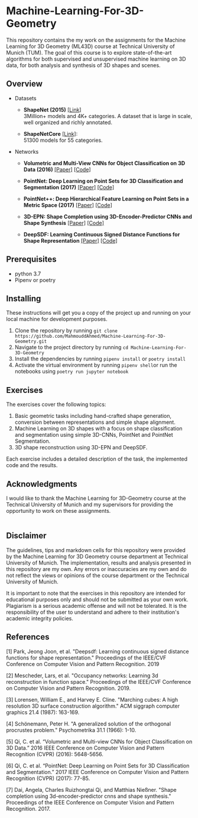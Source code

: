 # Machine-Learning-For-3D-Geometry
This repository contains the my work on the assignments for the Machine Learning for 3D Geometry (ML43D) course at Technical University of Munich (TUM). 
The goal of this course is to explore state-of-the-art algorithms for both supervised and unsupervised machine learning on 3D data, for both analysis and synthesis of 3D shapes and scenes.

## Overview

- Datasets
    - <b>ShapeNet (2015)</b> [[Link]](https://www.shapenet.org/)
<br>3Million+ models and 4K+ categories. A dataset that is large in scale, well organized and richly annotated.<br>

    - <b>ShapeNetCore</b> [[Link]](http://shapenet.cs.stanford.edu/shrec16/):<br> 51300 models for 55 categories.

- Networks
    - <b>Volumetric and Multi-View CNNs for Object Classification on 3D Data (2016)</b> [[Paper]](https://arxiv.org/pdf/1604.03265.pdf) [[Code]](https://github.com/charlesq34/3dcnn.torch)

    - <b>PointNet: Deep Learning on Point Sets for 3D Classification and Segmentation (2017)</b> [[Paper]](http://stanford.edu/~rqi/pointnet/) [[Code]](https://github.com/charlesq34/pointnet)

    - <b>PointNet++: Deep Hierarchical Feature Learning on Point Sets in a Metric Space (2017)</b> [[Paper]](https://arxiv.org/pdf/1706.02413.pdf) [[Code]](https://github.com/charlesq34/pointnet2)

    - <b>3D-EPN: Shape Completion using 3D-Encoder-Predictor CNNs and Shape Synthesis</b> [[Paper]](https://arxiv.org/abs/1612.00101.pdf) [[Code]](https://github.com/angeladai/cnncomplete)

    - <b>DeepSDF: Learning Continuous Signed Distance Functions for Shape Representation</b> [[Paper]](https://arxiv.org/abs/1901.05103.pdf) [[Code]](https://github.com/facebookresearch/DeepSDF)


## Prerequisites
- python 3.7
- Pipenv or poetry


## Installing
These instructions will get you a copy of the project up and running on your local machine for development purposes. 

1. Clone the repository by running `git clone https://github.com/MahmouddAhmed/Machine-Learning-For-3D-Geometry.git`
2. Navigate to the project directory by running `cd Machine-Learning-For-3D-Geometry`
3. Install the dependencies by running `pipenv install` or `poetry install`
4. Activate the virtual environment by running `pipenv shell`or run the notebooks using `poetry run jupyter notebook`

## Exercises
The exercises cover the following topics:
1. Basic geometric tasks including hand-crafted shape generation, conversion between representations and simple shape alignment.
2. Machine Learning on 3D shapes with a focus on shape classification and segmentation using simple 3D-CNNs, PointNet and PointNet Segmentation.
3. 3D shape reconstruction using 3D-EPN and DeepSDF.

Each exercise includes a detailed description of the task, the implemented code and the results.

<!-- ## Exercises

### Exercise 1 

In this exercise, we will go over a few basic geometric tasks including hand-crafted shape generation and conversion between representations as well as simple shape alignment. It is fundamental to understand how these work before we dive into various machine learning tasks in the next two exercises. Being able to solve these tasks will also make working on your projects a lot easier later on.

#### Exercise 1.1
Generating and visualization continious Signed distance fields for Sphere, Torus and Atom
#### Exercise 1.2
Converting Signed distance fields to occupancy grids
#### Exercise 1.3
Converting Signed distance fields to Triangle Meshes using the marching cubes algorithm
#### Exercise 1.5
Converting Triangle Meshes to point clouds by sampling points based on the baracentric cordinates
#### Exercise 1.5
Rigid shape allignment using procrustes allignment algorithm


### Exercise 2
Machine Learning on 3D shapes by taking a look at shape classification and segmentation.

#### Exercise 2.1
- Implementing a simple toy dataset and dataloader with artificial data
- Implementing a simple 3D-CNN that classifies if a given SDF is Sphere or Torus
- Training the simple NN using the toy daataset
#### Exercise 2.2
- Implementing the 3DCNN using pytorch
- Training the model on Voxelized ShapeNet data
#### Exercise 2.3
- Implementing the PointNet using pytorch
- Training the model on ShapeNetPointCloud dataset
#### Exercise 2.4
- Implementing the PointNet Segmentation branch using pytorch
- Training the model on ShapeNetParts dataset


### Exercise 3 
We will take a look at two major approaches for 3D shape reconstruction in this last exercise.
#### Exercise 3.1 : Shape Reconstruction from 3D SDF grids with 3D-EPN
- Implementing a  dataset and dataloader for ShapeNet_SDF dataset
- Implementing a  dataset and dataloader for ShapeNet_DF dataset
- Implementing of the 3D-EPN architecture using pytorch
- Training the 3D-EPN for 3d-reconstruction
#### Exercise 3.2 : Shape Reconstruction from 3D SDF grids with 3D-EPN
- Implementing of the DeepSDF Auto-encoder architecture using pytorch
- Training the 3D-EPN for 3d-reconstruction
- Visualize the interpolation between latent codes of two objects -->



## Acknowledgments

I would like to thank the Machine Learning for 3D-Geometry course at the Technical University of Munich and my supervisors for providing the opportunity to work on these assignments.
<br><br>

## Disclaimer
The guidelines, tips and markdown cells for this repository were provided by the Machine Learning for 3D Geometry course department at Technical University of Munich. The implementation, results and analysis presented in this repository are my own. Any errors or inaccuracies are my own and do not reflect the views or opinions of the course department or the Technical University of Munich.

It is important to note that the exercises in this repository are intended for educational purposes only and should not be submitted as your own work. Plagiarism is a serious academic offense and will not be tolerated. It is the responsibility of the user to understand and adhere to their institution's academic integrity policies.


## References
[1] Park, Jeong Joon, et al. "Deepsdf: Learning continuous signed distance functions for shape representation." Proceedings of the IEEE/CVF Conference on Computer Vision and Pattern Recognition. 2019

[2] Mescheder, Lars, et al. "Occupancy networks: Learning 3d reconstruction in function space." Proceedings of the IEEE/CVF Conference on Computer Vision and Pattern Recognition. 2019.

[3] Lorensen, William E., and Harvey E. Cline. "Marching cubes: A high resolution 3D surface construction algorithm." ACM siggraph computer graphics 21.4 (1987): 163-169.

[4] Schönemann, Peter H. "A generalized solution of the orthogonal procrustes problem." Psychometrika 31.1 (1966): 1-10.

[5] Qi, C. et al. “Volumetric and Multi-view CNNs for Object Classification on 3D Data.” 2016 IEEE Conference on Computer Vision and Pattern Recognition (CVPR) (2016): 5648-5656.

[6] Qi, C. et al. “PointNet: Deep Learning on Point Sets for 3D Classification and Segmentation.” 2017 IEEE Conference on Computer Vision and Pattern Recognition (CVPR) (2017): 77-85.

[7] Dai, Angela, Charles Ruizhongtai Qi, and Matthias Nießner. "Shape completion using 3d-encoder-predictor cnns and shape synthesis." Proceedings of the IEEE Conference on Computer Vision and Pattern Recognition. 2017.

